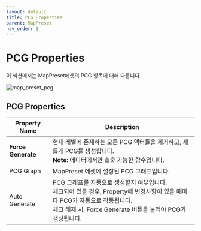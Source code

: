 ```yaml
---
layout: default
title: PCG Properties 
parent: MapPreset
nav_order: 1
---
```


# PCG Properties

이 섹션에서는 MapPreset에셋의 PCG 항목에 대해 다룹니다.

![map_preset_pcg](/assets/images/map_preset/pcg_properties/map_preset_pcg.png)

## PCG Properties

| Property Name      | Description                                                                                                                                                                                      |
| ------------------ | ------------------------------------------------------------------------------------------------------------------------------------------------------------------------------------------------ |
| **Force Generate** | 현재 레벨에 존재하는 모든 PCG 액터들을 제거하고, 새롭게 PCG를 생성합니다. <br>**Note:** 에디터에서만 호출 가능한 함수입니다.                                                                     |
| PCG Graph          | MapPreset 에셋에 설정된 PCG 그래프입니다.                                                                                                                                                        |
| Auto Generate      | PCG 그래프를 자동으로 생성할지 여부입니다. <br>체크되어 있을 경우, Property에 변경사항이 있을 때마다 PCG가 자동으로 작동됩니다. <br>체크 해제 시, Force Generate 버튼을 눌러야 PCG가 생성됩니다. |

